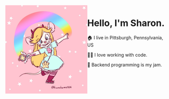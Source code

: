 <img align="left" src="https://github.com/zeroxs/zeroxs/blob/master/gadget_butterfly.jpg?raw=true" width=256>

# Hello, I'm Sharon.

🏠 I live in Pittsburgh, Pennsylvania, US

👩‍💻 I love working with code.

💽 Backend programming is my jam.

